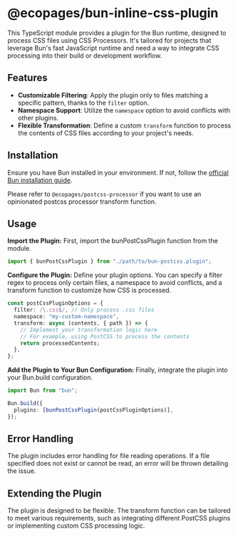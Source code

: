 # @ecopages/bun-inline-css-plugin

This TypeScript module provides a plugin for the Bun runtime, designed to process CSS files using CSS Processors. It's tailored for projects that leverage Bun's fast JavaScript runtime and need a way to integrate CSS processing into their build or development workflow.

## Features

- **Customizable Filtering**: Apply the plugin only to files matching a specific pattern, thanks to the `filter` option.
- **Namespace Support**: Utilize the `namespace` option to avoid conflicts with other plugins.
- **Flexible Transformation**: Define a custom `transform` function to process the contents of CSS files according to your project's needs.

## Installation

Ensure you have Bun installed in your environment. If not, follow the [official Bun installation guide](https://bun.sh/).

Please refer to `@ecopages/postcss-processor` if you want to use an opinionated postcss processor transform function.

## Usage

**Import the Plugin:** First, import the bunPostCssPlugin function from the module.

```ts
import { bunPostCssPlugin } from "./path/to/bun-postcss.plugin";
```

**Configure the Plugin:** Define your plugin options. You can specify a filter regex to process only certain files, a namespace to avoid conflicts, and a transform function to customize how CSS is processed.

```ts
const postCssPluginOptions = {
  filter: /\.css$/, // Only process .css files
  namespace: "my-custom-namespace",
  transform: async (contents, { path }) => {
    // Implement your transformation logic here
    // For example, using PostCSS to process the contents
    return processedContents;
  },
};
```

**Add the Plugin to Your Bun Configuration:** Finally, integrate the plugin into your Bun.build configuration.

```ts
import Bun from "bun";

Bun.build({
  plugins: [bunPostCssPlugin(postCssPluginOptions)],
});
```

## Error Handling

The plugin includes error handling for file reading operations. If a file specified does not exist or cannot be read, an error will be thrown detailing the issue.

## Extending the Plugin

The plugin is designed to be flexible. The transform function can be tailored to meet various requirements, such as integrating different PostCSS plugins or implementing custom CSS processing logic.
